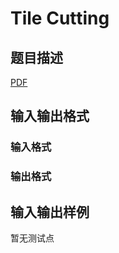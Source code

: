 # Tile Cutting

## 题目描述

[problemUrl]: https://uva.onlinejudge.org/index.php?option=com_onlinejudge&Itemid=8&category=859&page=show_problem&problem=4791

[PDF](https://uva.onlinejudge.org/external/17/p1718.pdf)

## 输入输出格式

### 输入格式

### 输出格式

## 输入输出样例

暂无测试点

